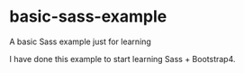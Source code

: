 # basic-sass-example
A basic Sass example just for learning 

I have done this example to start learning Sass + Bootstrap4.
